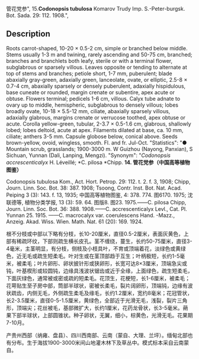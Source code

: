 管花党参",
15.**Codonopsis tubulosa** Komarov Trudy Imp. S.-Peter-burgsk. Bot. Sada. 29: 112. 1908.",

## Description
Roots carrot-shaped, 10-20 × 0.5-2 cm, simple or branched below middle. Stems usually 1-3 m and twining, rarely ascending and 50-75 cm, branched; branches and branchlets both leafy, sterile or with a terminal flower, subglabrous or sparsely villous. Leaves opposite or tending to alternate at top of stems and branches; petiole short, 1-7 mm, puberulent; blade abaxially gray-green, adaxially green, lanceolate, ovate, or elliptic, 2.5-8 × 0.7-4 cm, abaxially sparsely or densely puberulent, adaxially hispidulous, base cuneate or rounded, margin crenate or subentire, apex acute or obtuse. Flowers terminal; pedicels 1-6 cm, villous. Calyx tube adnate to ovary up to middle, hemispheric, subglabrous to densely villous; lobes broadly ovate, 10-18 × 5.5-12 mm, ciliate, abaxially sparsely villous, adaxially glabrous, margins crenate or verrucose toothed, apex obtuse or acute. Corolla yellow-green, tubular, 2-3.7 × 0.5-1.6 cm, glabrous, shallowly lobed; lobes deltoid, acute at apex. Filaments dilated at base, ca. 10 mm, ciliate; anthers 3-5 mm. Capsule globose below, conical above. Seeds brown-yellow, ovoid, wingless, smooth. Fl. and fr. Jul-Oct.
  "Statistics": "● Mountain scrub, grasslands; 1900-3000 m. W Guizhou (Nayong, Panxian), S Sichuan, Yunnan (Dali, Lanping, Mengzi).
  "Synonym": "*Codonopsis accrescenticalyx* H. Léveillé; *C. pilosa *Chipp.
**14. 管花党参（中国高等植物图鉴）**

Codonopsis tubulosa Kom., Act. Hort. Petrop. 29: 112. t. 2. f. 3, 1908; Chipp, Journ. Linn. Soc. Bot. 38: 387. 1908; Tsoong, Contr. Inst. Bot. Nat. Acad. Peiping 3 (3): 143. f. 13, 1935; 中国高等植物图鉴, 4: 378. 774. 图6170. 1975; 沈联德等, 植物分类学报, 13 (3): 59. 64. 图版8. 图23. 1975.——C. pilosa Chipp, Journ. Linn. Soc. Bot. 36: 388. 1908.——C. accrescenticalyx Levl., Cat. Pl. Yunnan 25. 1915. ——C. macrocalyx var. coerulescens Hand. -Mazz., Anzeig. Akad. Wiss. Wien. Math. Nat. 61 (20): 169. 1924.

根不分枝或中部以下略有分枝，长10-20厘米，直径0.5-2厘米，表面灰黄色，上部有稀疏环纹，下部则疏生横长皮孔。茎不缠绕，蔓生，长约50-75厘米，直径3-4毫米，主茎明显，有分枝，侧枝及小枝具叶，不育或顶端着花，淡绿色或黄绿色，近无毛或疏生短柔毛。叶对生或在茎顶部趋于互生；叶柄极短，长约1-5毫米，被柔毛；叶片卵形、卵状披针形或狭卵形，长宽可达8×3厘米，顶端急尖或钝，叶基楔形或较圆钝，边缘具浅波状锯齿或近于全缘，上面绿色，疏生短柔毛，下面灰绿色，通常被或密或疏的短柔毛。花顶生，花梗短，长1-6厘米，被柔毛；花萼贴生至子房中部，筒部半球状，密被长柔毛，裂片阔卵形，顶端钝，边缘有波状疏齿，内侧无毛，外侧疏生柔毛及缘毛，长约1.2厘米，宽约8毫米；花冠管状，长2-3.5厘米，直径0-5-1.5厘米，黄绿色，全部近于光滑无毛，浅裂，裂片三角形，顶端尖；花丝被毛，基部微扩大，长约1厘米，花药龙骨状，长3-5毫米。蒴果下部半球状，上部圆锥状。种子卵状，无翼，细小，棕黄色，光滑无毛。花果期7-10月。

产贵州西部（纳雍、盘县）、四川西南部、云南（蒙自、大理、兰坪）。缅甸北部也有分布。生于海拔1900-3000米间山地灌木林下及草丛中。模式标本采自云南蒙自。
